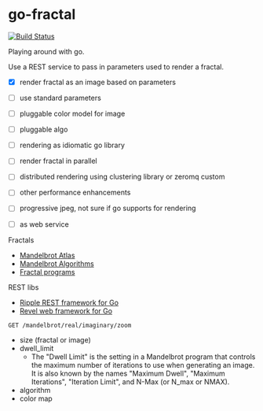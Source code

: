 go-fractal
==========

[![Build Status](https://travis-ci.org/brainsprain/go-fractal.png)](https://travis-ci.org/brainsprain/go-fractal)

Playing around with go.

Use a REST service to pass in parameters used to render a fractal.

- [x] render fractal as an image based on parameters
- [ ] use standard parameters
- [ ] pluggable color model for image
- [ ] pluggable algo
- [ ] rendering as idiomatic go library
- [ ] render fractal in parallel
- [ ] distributed rendering using clustering library or zeromq custom
- [ ] other performance enhancements
- [ ] progressive jpeg, not sure if go supports for rendering
- [ ] as web service


Fractals
- [Mandelbrot Atlas](http://www.miqel.com/fractals_math_patterns/mandelbrot_fractal_guide.html)
- [Mandelbrot Algorithms](http://www.mrob.com/pub/muency/algorithms.html)
- [Fractal programs](https://www.fractalus.com/fractal-art-faq/faq06.html)

REST libs
- [Ripple REST framework for Go](https://github.com/laurent22/ripple)
- [Revel web framework for Go](http://robfig.github.io/revel/)

```bash
GET /mandelbrot/real/imaginary/zoom
```

- size (fractal or image)
- dwell_limit
	- The "Dwell Limit" is the setting in a Mandelbrot program that controls the maximum number of iterations to use when generating an image.  It is also known by the names "Maximum Dwell", "Maximum Iterations", "Iteration Limit", and N-Max (or N_max or NMAX).
- algorithm
- color map